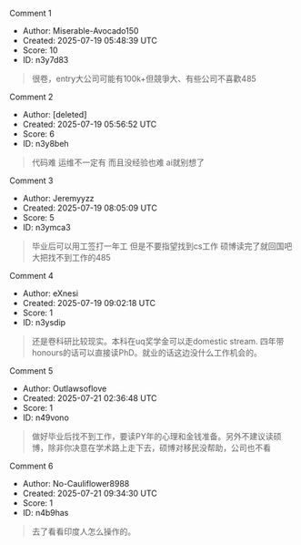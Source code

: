 Comment 1

- Author: Miserable-Avocado150
- Created: 2025-07-19 05:48:39 UTC
- Score: 10
- ID: n3y7d83

> 很卷，entry大公司可能有100k+但競爭大、有些公司不喜歡485

Comment 2

- Author: [deleted]
- Created: 2025-07-19 05:56:52 UTC
- Score: 6
- ID: n3y8beh

> 代码难 运维不一定有 而且没经验也难 ai就别想了

Comment 3

- Author: Jeremyyzz
- Created: 2025-07-19 08:05:09 UTC
- Score: 5
- ID: n3ymca3

> 毕业后可以用工签打一年工 但是不要指望找到cs工作 硕博读完了就回国吧 大把找不到工作的485

Comment 4

- Author: eXnesi
- Created: 2025-07-19 09:02:18 UTC
- Score: 1
- ID: n3ysdip

> 还是卷科研比较现实。本科在uq奖学金可以走domestic stream. 四年带honours的话可以直接读PhD。就业的话这边没什么工作机会的。

Comment 5

- Author: Outlawsoflove
- Created: 2025-07-21 02:36:48 UTC
- Score: 1
- ID: n49vono

> 做好毕业后找不到工作，要读PY年的心理和金钱准备。另外不建议读硕博，除非你决意在学术路上走下去，硕博对移民没帮助，公司也不看

Comment 6

- Author: No-Cauliflower8988
- Created: 2025-07-21 09:34:30 UTC
- Score: 1
- ID: n4b9has

> 去了看看印度人怎么操作的。
